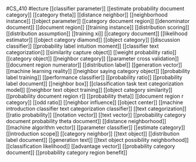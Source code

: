 #CS_410
#lecture
[[classifier parameter]]
[[estimate probability document category]]
[[category theta]]
[[distance neighbor]]
[[neighborhood instance]]
[[object parameter]]
[[category document region]]
[[denominator document]]
[[document region]]
[[training instance]]
[[distribution scoring]]
[[distribution assumption]]
[[training xi]]
[[category document]]
[[likelihood estimator]]
[[object category diamond]]
[[object category]]
[[discussion classifier]]
[[probability label intuition moment]]
[[classifier text categorization]]
[[similarity capture object]]
[[weight probability ratio]]
[[category object]]
[[neighbor category]]
[[parameter cross validation]]
[[document region numerator]]
[[distribution label]]
[[generation vector]]
[[machine learning reality]]
[[neighbor saying category object]]
[[probability label training]]
[[performance classifier]]
[[probability ratio]]
[[probability label document]]
[[neighbor box]]
[[classification task text categorization model]]
[[neighbor text object training]]
[[object category similarity]]
[[probability document region r]]
[[probability theta]]
[[document region r category]]
[[odd ratio]]
[[neighbor influence]]
[[object center]]
[[machine introduction classifier text categorization classifier]]
[[text categorization]]
[[ratio probability]]
[[notation vector]]
[[text vector]]
[[probability category document probability theta document]]
[[distance neighborhood]]
[[machine algorithm vector]]
[[parameter classifier]]
[[estimate category]]
[[introduction scope]]
[[category neighbor]]
[[text object]]
[[distribution label document]]
[[generation text]]
[[text object possibility neighborhood]]
[[classification likelihood]]
[[advantage vector]]
[[probability category document]]
[[probability category region benefit]]

